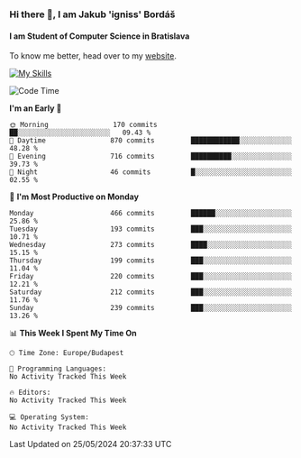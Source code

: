 ### Hi there 👋, I am Jakub 'igniss' Bordáš

#### I am Student of Computer Science in Bratislava
To know me better, head over to my [website](https://bordas.sk).

[![My Skills](https://skillicons.dev/icons?i=js,html,css,figma,svelte,java,kotlin,python,postgresql,typescript,nest,nodejs)](https://bordas.sk)


<!--START_SECTION:waka-->
![Code Time](http://img.shields.io/badge/Code%20Time-1%2C480%20hrs%205%20mins-blue)

**I'm an Early 🐤** 

```text
🌞 Morning                170 commits         ██░░░░░░░░░░░░░░░░░░░░░░░   09.43 % 
🌆 Daytime                870 commits         ████████████░░░░░░░░░░░░░   48.28 % 
🌃 Evening                716 commits         ██████████░░░░░░░░░░░░░░░   39.73 % 
🌙 Night                  46 commits          █░░░░░░░░░░░░░░░░░░░░░░░░   02.55 % 
```
📅 **I'm Most Productive on Monday** 

```text
Monday                   466 commits         ██████░░░░░░░░░░░░░░░░░░░   25.86 % 
Tuesday                  193 commits         ███░░░░░░░░░░░░░░░░░░░░░░   10.71 % 
Wednesday                273 commits         ████░░░░░░░░░░░░░░░░░░░░░   15.15 % 
Thursday                 199 commits         ███░░░░░░░░░░░░░░░░░░░░░░   11.04 % 
Friday                   220 commits         ███░░░░░░░░░░░░░░░░░░░░░░   12.21 % 
Saturday                 212 commits         ███░░░░░░░░░░░░░░░░░░░░░░   11.76 % 
Sunday                   239 commits         ███░░░░░░░░░░░░░░░░░░░░░░   13.26 % 
```


📊 **This Week I Spent My Time On** 

```text
🕑︎ Time Zone: Europe/Budapest

💬 Programming Languages: 
No Activity Tracked This Week

🔥 Editors: 
No Activity Tracked This Week

💻 Operating System: 
No Activity Tracked This Week
```


 Last Updated on 25/05/2024 20:37:33 UTC
<!--END_SECTION:waka-->
